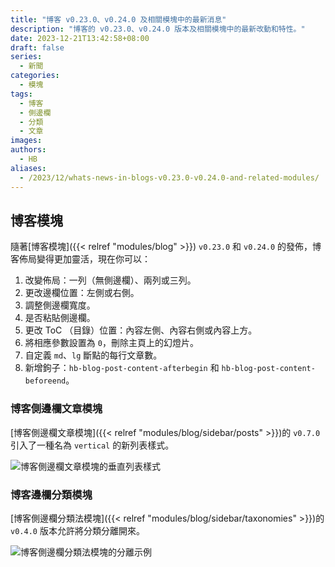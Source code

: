 ```yaml
---
title: "博客 v0.23.0、v0.24.0 及相關模塊中的最新消息"
description: "博客的 v0.23.0、v0.24.0 版本及相關模塊中的最新改動和特性。"
date: 2023-12-21T13:42:58+08:00
draft: false
series:
  - 新聞
categories:
  - 模塊
tags:
  - 博客
  - 側邊欄
  - 分類
  - 文章
images:
authors:
  - HB
aliases:
  - /2023/12/whats-news-in-blogs-v0.23.0-v0.24.0-and-related-modules/
---
```


## 博客模塊

隨著[博客模塊]({{< relref "modules/blog" >}}) `v0.23.0` 和 `v0.24.0` 的發佈，博客佈局變得更加靈活，現在你可以：

1. 改變佈局：一列（無側邊欄）、兩列或三列。
1. 更改邊欄位置：左側或右側。
1. 調整側邊欄寬度。
1. 是否粘貼側邊欄。
1. 更改 ToC （目錄）位置：內容左側、內容右側或內容上方。
1. 將相應參數設置為 `0`，刪除主頁上的幻燈片。
1. 自定義 `md`、`lg` 斷點的每行文章數。
1. 新增鉤子：`hb-blog-post-content-afterbegin` 和 `hb-blog-post-content-beforeend`。

### 博客側邊欄文章模塊

[博客側邊欄文章模塊]({{< relref "modules/blog/sidebar/posts" >}})的 `v0.7.0` 引入了一種名為 `vertical` 的新列表樣式。

![博客側邊欄文章模塊的垂直列表樣式](/images/docs/modules/blog/sidebar/posts/vertical.png#center)

### 博客邊欄分類模塊

[博客側邊欄分類法模塊]({{< relref "modules/blog/sidebar/taxonomies" >}})的 `v0.4.0` 版本允許將分類分離開來。

![博客側邊欄分類法模塊的分離示例](/images/docs/modules/blog/sidebar/taxonomies/separated.png#center)
